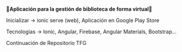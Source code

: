 🔱<b>Aplicación para la gestión de biblioteca de forma virtual</b>🔱

Inicializar -> ionic serve (web), Aplicación en Google Play Store

Tecnologias -> Ionic, Angular, Firebase, Angular Materials, Bootstrap...

Continuación de Repositorio TFG
